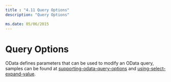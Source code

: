 ```yaml
---
title : "4.11 Query Options"
description: "Query Options"

ms.date: 05/06/2015
---
```

# Query Options

OData defines parameters that can be used to modify an OData query, samples can be found at [supporting-odata-query-options](https://www.asp.net/web-api/overview/odata-support-in-aspnet-web-api/supporting-odata-query-options) and [using-select-expand-value](https://www.asp.net/web-api/overview/odata-support-in-aspnet-web-api/using-$select,-$expand,-and-$value).
